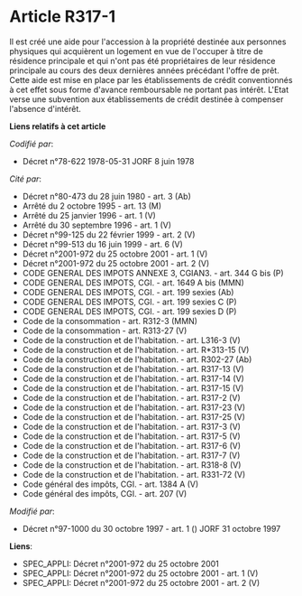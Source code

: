 # Article R317-1

Il est créé une aide pour l'accession à la propriété destinée aux personnes physiques qui acquièrent un logement en vue de
l'occuper à titre de résidence principale et qui n'ont pas été propriétaires de leur résidence principale au cours des deux
dernières années précédant l'offre de prêt. Cette aide est mise en place par les établissements de crédit conventionnés à cet
effet sous forme d'avance remboursable ne portant pas intérêt. L'Etat verse une subvention aux établissements de crédit
destinée à compenser l'absence d'intérêt.

**Liens relatifs à cet article**

_Codifié par_:

  - Décret n°78-622 1978-05-31 JORF 8 juin 1978

_Cité par_:

  - Décret n°80-473 du 28 juin 1980 - art. 3 (Ab)
  - Arrêté du 2 octobre 1995 - art. 13 (M)
  - Arrêté du 25 janvier 1996 - art. 1 (V)
  - Arrêté du 30 septembre 1996 - art. 1 (V)
  - Décret n°99-125 du 22 février 1999 - art. 2 (V)
  - Décret n°99-513 du 16 juin 1999 - art. 6 (V)
  - Décret n°2001-972 du 25 octobre 2001 - art. 1 (V)
  - Décret n°2001-972 du 25 octobre 2001 - art. 2 (V)
  - CODE GENERAL DES IMPOTS ANNEXE 3, CGIAN3. - art. 344 G bis (P)
  - CODE GENERAL DES IMPOTS, CGI. - art. 1649 A bis (MMN)
  - CODE GENERAL DES IMPOTS, CGI. - art. 199 sexies (Ab)
  - CODE GENERAL DES IMPOTS, CGI. - art. 199 sexies C (P)
  - CODE GENERAL DES IMPOTS, CGI. - art. 199 sexies D (P)
  - Code de la consommation - art. R312-3 (MMN)
  - Code de la consommation - art. R313-27 (V)
  - Code de la construction et de l'habitation. - art. L316-3 (V)
  - Code de la construction et de l'habitation. - art. R*313-15 (V)
  - Code de la construction et de l'habitation. - art. R302-27 (Ab)
  - Code de la construction et de l'habitation. - art. R317-13 (V)
  - Code de la construction et de l'habitation. - art. R317-14 (V)
  - Code de la construction et de l'habitation. - art. R317-15 (V)
  - Code de la construction et de l'habitation. - art. R317-2 (V)
  - Code de la construction et de l'habitation. - art. R317-23 (V)
  - Code de la construction et de l'habitation. - art. R317-25 (V)
  - Code de la construction et de l'habitation. - art. R317-3 (V)
  - Code de la construction et de l'habitation. - art. R317-5 (V)
  - Code de la construction et de l'habitation. - art. R317-6 (V)
  - Code de la construction et de l'habitation. - art. R317-7 (V)
  - Code de la construction et de l'habitation. - art. R318-8 (V)
  - Code de la construction et de l'habitation. - art. R331-72 (V)
  - Code général des impôts, CGI. - art. 1384 A (V)
  - Code général des impôts, CGI. - art. 207 (V)

_Modifié par_:

  - Décret n°97-1000 du 30 octobre 1997 - art. 1 () JORF 31 octobre 1997

**Liens**:

  - SPEC_APPLI: Décret n°2001-972 du 25 octobre 2001
  - SPEC_APPLI: Décret n°2001-972 du 25 octobre 2001 - art. 1 (V)
  - SPEC_APPLI: Décret n°2001-972 du 25 octobre 2001 - art. 2 (V)
